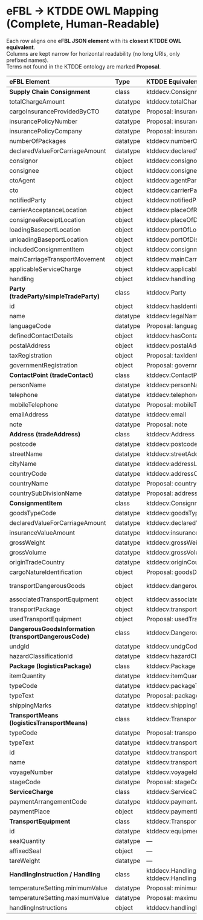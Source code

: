 
# eFBL → KTDDE OWL Mapping (Complete, Human-Readable)

Each row aligns one **eFBL JSON element** with its **closest KTDDE OWL equivalent**.  
Columns are kept narrow for horizontal readability (no long URIs, only prefixed names).  
Terms not found in the KTDDE ontology are marked **Proposal**.

| eFBL Element | Type | KTDDE Equivalent | Range / Notes | Confidence |
|:--|:--|:--|:--|:--|
| **Supply Chain Consignment** | class | ktddecv:Consignment | Root consignment | Strong |
| totalChargeAmount | datatype | ktddecv:totalChargeAmount | Monetary amount | Strong |
| cargoInsuranceProvidedByCTO | datatype | Proposal: insuranceIndicator | Boolean indicator | Proposal |
| insurancePolicyNumber | datatype | Proposal: insurancePolicyIdentifier | Identifier | Proposal |
| insurancePolicyCompany | datatype | Proposal: insuranceProviderName | Text or Party link | Proposal |
| numberOfPackages | datatype | ktddecv:numberOfPackages | Integer | Strong |
| declaredValueForCarriageAmount | datatype | ktddecv:declaredValueForCarriage | Monetary amount | Strong |
| consignor | object | ktddecv:consignorParty | Party | Strong |
| consignee | object | ktddecv:consigneeParty | Party | Strong |
| ctoAgent | object | ktddecv:agentParty | Party | Strong |
| cto | object | ktddecv:carrierParty | Party | Strong |
| notifiedParty | object | ktddecv:notifiedParty | Party (array) | Strong |
| carrierAcceptanceLocation | object | ktddecv:placeOfReceipt | Location | Strong |
| consigneeReceiptLocation | object | ktddecv:placeOfDelivery | Location | Strong |
| loadingBaseportLocation | object | ktddecv:portOfLoading | Location | Strong |
| unloadingBaseportLocation | object | ktddecv:portOfDischarge | Location | Strong |
| includedConsignmentItem | object | ktddecv:consignmentItem | ConsignmentItem (array) | Strong |
| mainCarriageTransportMovement | object | ktddecv:mainCarriageTransportMovement | TransportMovement | Strong |
| applicableServiceCharge | object | ktddecv:applicableServiceCharge | ServiceCharge (array) | Strong |
| handling | object | ktddecv:handling | Handling | Strong |
| **Party (tradeParty/simpleTradeParty)** | class | ktddecv:Party | — | Strong |
| id | object | ktddecv:hasIdentifier | Identifier | Strong |
| name | datatype | ktddecv:legalName | Text | Strong |
| languageCode | datatype | Proposal: languageCode | Code | Proposal |
| definedContactDetails | object | ktddecv:hasContactPoint | ContactPoint | Strong |
| postalAddress | object | ktddecv:postalAddress | Address | Strong |
| taxRegistration | object | Proposal: taxIdentifier | Identifier | Proposal |
| governmentRegistration | object | Proposal: governmentRegistration | GovernmentRegistration | Proposal |
| **ContactPoint (tradeContact)** | class | ktddecv:ContactPoint | — | Strong |
| personName | datatype | ktddecv:personName | Text | Strong |
| telephone | datatype | ktddecv:telephone | Text | Strong |
| mobileTelephone | datatype | Proposal: mobileTelephone | Text | Proposal |
| emailAddress | datatype | ktddecv:email | Text/URI | Strong |
| note | datatype | Proposal: note | Text | Proposal |
| **Address (tradeAddress)** | class | ktddecv:Address | — | Strong |
| postcode | datatype | ktddecv:postcode | Text | Strong |
| streetName | datatype | ktddecv:streetAddress | Text | Strong |
| cityName | datatype | ktddecv:addressLocality | Text | Strong |
| countryCode | datatype | ktddecv:addressCountry | Code | Strong |
| countryName | datatype | Proposal: countryName | Text | Proposal |
| countrySubDivisionName | datatype | Proposal: addressRegion | Text | Proposal |
| **ConsignmentItem** | class | ktddecv:ConsignmentItem | — | Strong |
| goodsTypeCode | datatype | ktddecv:goodsTypeCode | Code | Strong |
| declaredValueForCarriageAmount | datatype | ktddecv:declaredValueForCarriage | Monetary amount | Strong |
| insuranceValueAmount | datatype | ktddecv:insuranceValueAmount | Monetary amount | Strong |
| grossWeight | datatype | ktddecv:grossWeight | Measure | Strong |
| grossVolume | datatype | ktddecv:grossVolume | Measure | Strong |
| originTradeCountry | datatype | ktddecv:originCountry | Code | Strong |
| cargoNatureIdentification | object | Proposal: goodsDescription | Text | Proposal |
| transportDangerousGoods | object | ktddecv:dangerousGoodsInformation | DangerousGoodsInformation (array) | Strong |
| associatedTransportEquipment | object | ktddecv:associatedTransportEquipment | TransportEquipment | Strong |
| transportPackage | object | ktddecv:transportPackage | Package | Strong |
| usedTransportEquipment | object | Proposal: usedTransportEquipment | TransportEquipment | Proposal |
| **DangerousGoodsInformation (transportDangerousCode)** | class | ktddecv:DangerousGoodsInformation | — | Strong |
| undgId | datatype | ktddecv:undgCode | UNDG code | Strong |
| hazardClassificationId | datatype | ktddecv:hazardClassCode | Hazard class | Strong |
| **Package (logisticsPackage)** | class | ktddecv:Package | — | Strong |
| itemQuantity | datatype | ktddecv:itemQuantity | Quantity | Strong |
| typeCode | datatype | ktddecv:packageTypeCode | Code | Strong |
| typeText | datatype | Proposal: packageTypeText | Text | Proposal |
| shippingMarks | datatype | ktddecv:shippingMarks | Text | Strong |
| **TransportMeans (logisticsTransportMeans)** | class | ktddecv:TransportMeans | — | Strong |
| typeCode | datatype | Proposal: transportMeansTypeCode | Code | Proposal |
| typeText | datatype | ktddecv:transportMeansTypeText | Text | Strong |
| id | datatype | ktddecv:transportMeansIdentifier | Identifier (e.g., IMO) | Strong |
| name | datatype | ktddecv:transportMeansName | Text | Strong |
| voyageNumber | datatype | ktddecv:voyageIdentifier | Identifier | Strong |
| stageCode | datatype | Proposal: stageCode | Code | Proposal |
| **ServiceCharge** | class | ktddecv:ServiceCharge | — | Strong |
| paymentArrangementCode | datatype | ktddecv:paymentArrangementCode | UNCL 4237 | Strong |
| paymentPlace | object | ktddecv:paymentPlace | Location | Strong |
| **TransportEquipment** | class | ktddecv:TransportEquipment | — | Strong |
| id | datatype | ktddecv:equipmentIdentifier | Identifier | Strong |
| sealQuantity | datatype | — | — | Proposal |
| affixedSeal | object | — | Identifier (array) | Proposal |
| tareWeight | datatype | — | Measure | Proposal |
| **HandlingInstruction / Handling** | class | ktddecv:HandlingInstruction / ktddecv:Handling | — | Strong |
| temperatureSetting.minimumValue | datatype | Proposal: minimumValue | Measure | Proposal |
| temperatureSetting.maximumValue | datatype | Proposal: maximumValue | Measure | Proposal |
| handlingInstructions | object | ktddecv:handlingInstructions | HandlingInstruction (array) | Strong |
